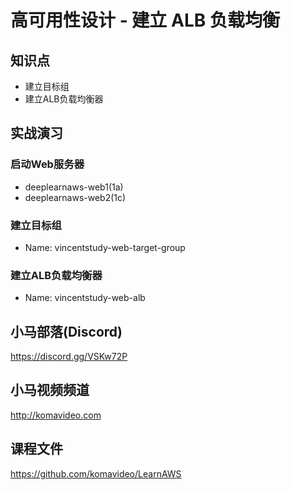 高可用性设计 - 建立 ALB 负载均衡
============================

## 知识点

* 建立目标组
* 建立ALB负载均衡器

## 实战演习

### 启动Web服务器

+ deeplearnaws-web1(1a)
+ deeplearnaws-web2(1c)

### 建立目标组

+ Name: vincentstudy-web-target-group

### 建立ALB负载均衡器

+ Name: vincentstudy-web-alb

## 小马部落(Discord)

https://discord.gg/VSKw72P

## 小马视频频道

http://komavideo.com

## 课程文件

https://github.com/komavideo/LearnAWS
